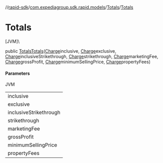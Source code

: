 //[rapid-sdk](../../../index.md)/[com.expediagroup.sdk.rapid.models](../index.md)/[Totals](index.md)/[Totals](-totals.md)

# Totals

[JVM]\

public [Totals](index.md)[Totals](-totals.md)([Charge](../-charge/index.md)inclusive, [Charge](../-charge/index.md)exclusive, [Charge](../-charge/index.md)inclusiveStrikethrough, [Charge](../-charge/index.md)strikethrough, [Charge](../-charge/index.md)marketingFee, [Charge](../-charge/index.md)grossProfit, [Charge](../-charge/index.md)minimumSellingPrice, [Charge](../-charge/index.md)propertyFees)

#### Parameters

JVM

| |
|---|
| inclusive |
| exclusive |
| inclusiveStrikethrough |
| strikethrough |
| marketingFee |
| grossProfit |
| minimumSellingPrice |
| propertyFees |
